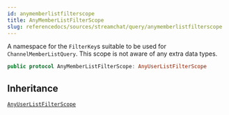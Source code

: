```yaml
---
id: anymemberlistfilterscope 
title: AnyMemberListFilterScope
slug: referencedocs/sources/streamchat/query/anymemberlistfilterscope
---
```


A namespace for the `FilterKey`s suitable to be used for `ChannelMemberListQuery`. This scope is not aware of any
extra data types.

``` swift
public protocol AnyMemberListFilterScope: AnyUserListFilterScope 
```

## Inheritance

[`AnyUserListFilterScope`](AnyUserListFilterScope)
